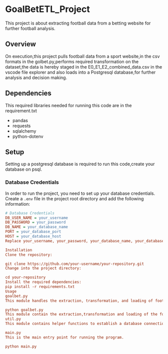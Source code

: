 # GoalBetETL_Project
This project is about extracting football data from a betting website for further football analysis.

## Overview
On execution,this project pulls football data from a sport website,in the csv formats in the golbet.py,performs required transformation on the dataset,the data is hereby staged in the E0_E1_E2_combined_data.csv in the vscode file explorer and also loads into a Postgresql database,for further analysis and decision making.

## Dependencies

This required libraries needed for running this code are in the requirement.txt
- pandas
- requests
- sqlalchemy
- python-dotenv

## Setup
Setting up a postgresql database is required to run this code,create your database on psql.
### Database Credentials

In order to run the project, you need to set up your database credentials. Create a `.env` file in the project root directory and add the following information:

```ini
# Database Credentials
DB_USER_NAME = your_username
DB_PASSWORD = your_password
DB_NAME = your_database_name
PORT = your_database_port
HOST = your_database_host
Replace your_username, your_password, your_database_name, your_database_port, and your_database_host with your actual database credentials.

Installation
Clone the repository:

git clone https://github.com/your-username/your-repository.git
Change into the project directory:

cd your-repository
Install the required dependencies:
pip install -r requirements.txt
Usage
goalbet.py
This module handles the extraction, transformation, and loading of football data.

python goalbet.py
This module contain the extraction,transformation and loading of the football data gotten from the sport website.
util.py
This module contains helper functions to establish a database connection.

main.py
This is the main entry point for running the program.

python main.py
